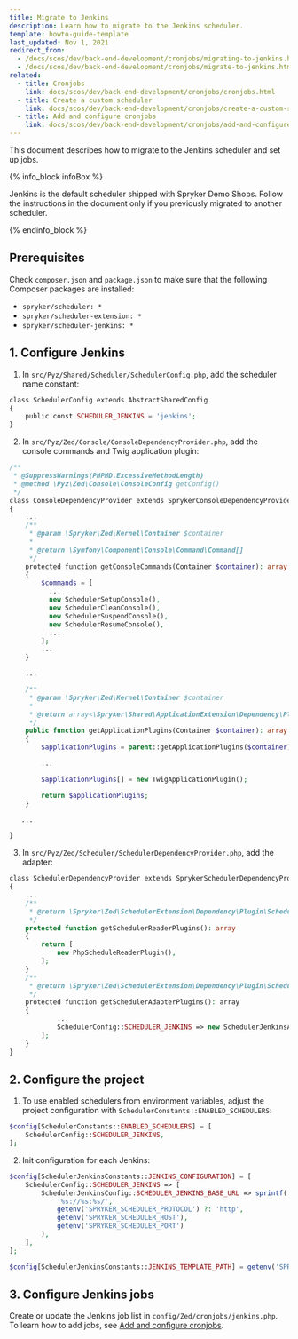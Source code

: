 ```yaml
---
title: Migrate to Jenkins
description: Learn how to migrate to the Jenkins scheduler.
template: howto-guide-template
last_updated: Nov 1, 2021
redirect_from:
  - /docs/scos/dev/back-end-development/cronjobs/migrating-to-jenkins.html
  - /docs/scos/dev/back-end-development/cronjobs/migrate-to-jenkins.html
related:
  - title: Cronjobs
    link: docs/scos/dev/back-end-development/cronjobs/cronjobs.html
  - title: Create a custom scheduler
    link: docs/scos/dev/back-end-development/cronjobs/create-a-custom-scheduler.html
  - title: Add and configure cronjobs
    link: docs/scos/dev/back-end-development/cronjobs/add-and-configure-cronjobs.html
---
```


This document describes how to migrate to the Jenkins scheduler and set up jobs.

{% info_block infoBox %}

Jenkins is the default scheduler shipped with Spryker Demo Shops. Follow the instructions in the document only if you previously migrated to another scheduler.

{% endinfo_block %}


## Prerequisites

Check `composer.json` and `package.json` to make sure that the following Composer packages are installed:

* `spryker/scheduler: *`
* `spryker/scheduler-extension: *`
* `spryker/scheduler-jenkins: *`

## 1. Configure Jenkins

1. In `src/Pyz/Shared/Scheduler/SchedulerConfig.php`, add the scheduler name constant:

```php
class SchedulerConfig extends AbstractSharedConfig
{
    public const SCHEDULER_JENKINS = 'jenkins';
}
```

2. In `src/Pyz/Zed/Console/ConsoleDependencyProvider.php`, add the console commands and Twig application plugin:

```php
/**
 * @SuppressWarnings(PHPMD.ExcessiveMethodLength)
 * @method \Pyz\Zed\Console\ConsoleConfig getConfig()
 */
class ConsoleDependencyProvider extends SprykerConsoleDependencyProvider
{
    ...
    /**
     * @param \Spryker\Zed\Kernel\Container $container
     *
     * @return \Symfony\Component\Console\Command\Command[]
     */
    protected function getConsoleCommands(Container $container): array
    {
        $commands = [
          ...
          new SchedulerSetupConsole(),
          new SchedulerCleanConsole(),
          new SchedulerSuspendConsole(),
          new SchedulerResumeConsole(),
          ...
        ];
        ...
    }

    ...

    /**
     * @param \Spryker\Zed\Kernel\Container $container
     *
     * @return array<\Spryker\Shared\ApplicationExtension\Dependency\Plugin\ApplicationPluginInterface>
     */
    public function getApplicationPlugins(Container $container): array
    {
        $applicationPlugins = parent::getApplicationPlugins($container);

        ...

        $applicationPlugins[] = new TwigApplicationPlugin();

        return $applicationPlugins;
    }

   ...

}
```

3. In `src/Pyz/Zed/Scheduler/SchedulerDependencyProvider.php`, add the adapter:

```php
class SchedulerDependencyProvider extends SprykerSchedulerDependencyProvider
{
    ...
    /**
     * @return \Spryker\Zed\SchedulerExtension\Dependency\Plugin\ScheduleReaderPluginInterface[]
     */
    protected function getSchedulerReaderPlugins(): array
    {
        return [
            new PhpScheduleReaderPlugin(),
        ];
    }
    /**
     * @return \Spryker\Zed\SchedulerExtension\Dependency\Plugin\SchedulerAdapterPluginInterface[]
     */
    protected function getSchedulerAdapterPlugins(): array
    {
            ...
            SchedulerConfig::SCHEDULER_JENKINS => new SchedulerJenkinsAdapterPlugin(),
        ];
    }
}
```


## 2. Configure the project

1. To use enabled schedulers from environment variables, adjust the project configuration with `SchedulerConstants::ENABLED_SCHEDULERS`:

```php
$config[SchedulerConstants::ENABLED_SCHEDULERS] = [
    SchedulerConfig::SCHEDULER_JENKINS,
];
```

2. Init configuration for each Jenkins:

```php
$config[SchedulerJenkinsConstants::JENKINS_CONFIGURATION] = [
    SchedulerConfig::SCHEDULER_JENKINS => [
        SchedulerJenkinsConfig::SCHEDULER_JENKINS_BASE_URL => sprintf(
            '%s://%s:%s/',
            getenv('SPRYKER_SCHEDULER_PROTOCOL') ?: 'http',
            getenv('SPRYKER_SCHEDULER_HOST'),
            getenv('SPRYKER_SCHEDULER_PORT')
        ),
    ],
];

$config[SchedulerJenkinsConstants::JENKINS_TEMPLATE_PATH] = getenv('SPRYKER_JENKINS_TEMPLATE_PATH') ?: null;
```

## 3. Configure Jenkins jobs

Create or update the Jenkins job list in `config/Zed/cronjobs/jenkins.php`. To learn how to add jobs, see [Add and configure cronjobs](/docs/scos/dev/back-end-development/cronjobs/add-and-configure-cronjobs.html).
